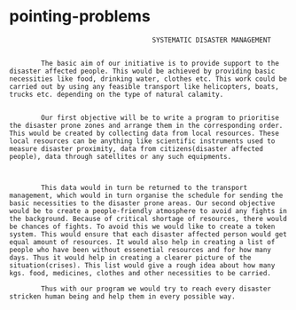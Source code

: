 # pointing-problems
                                        SYSTEMATIC DISASTER MANAGEMENT
                           
                           
            The basic aim of our initiative is to provide support to the disaster affected people. This would be achieved by providing basic necessities like food, drinking water, clothes etc. This work could be carried out by using any feasible transport like helicopters, boats, trucks etc. depending on the type of natural calamity. 
            
            
            Our first objective will be to write a program to prioritise the disaster prone zones and arrange them in the corresponding order. This would be created by collecting data from local resources. These local resources can be anything like scientific instruments used to measure disaster proximity, data from citizens(disaster affected people), data through satellites or any such equipments.
            
            
            
            This data would in turn be returned to the transport management, which would in turn organise the schedule for sending the basic necessities to the disaster prone areas. Our second objective would be to create a people-friendly atmosphere to avoid any fights in the background. Because of critical shortage of resources, there would be chances of fights. To avoid this we would like to create a token system. This would ensure that each disaster affected person would get equal amount of resources. It would also help in creating a list of people who have been without essenetial resources and for how many days. Thus it would help in creating a clearer picture of the situation(crises). This list would give a rough idea about how many kgs. food, medicines, clothes and other necessities to be carried. 
            
            Thus with our program we would try to reach every disaster stricken human being and help them in every possible way.
        
